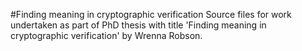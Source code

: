 #Finding meaning in cryptographic verification
Source files for work undertaken as part of PhD thesis with title 'Finding meaning in cryptographic verification' by Wrenna Robson.
